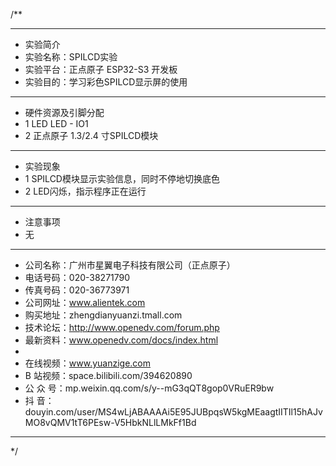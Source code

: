 /**
 ***************************************************************************************************
 * 实验简介
 * 实验名称：SPILCD实验
 * 实验平台：正点原子 ESP32-S3 开发板
 * 实验目的：学习彩色SPILCD显示屏的使用

 ***************************************************************************************************
 * 硬件资源及引脚分配
 * 1 LED
     LED - IO1
 * 2 正点原子 1.3/2.4 寸SPILCD模块

 ***************************************************************************************************
 * 实验现象
 * 1 SPILCD模块显示实验信息，同时不停地切换底色
 * 2 LED闪烁，指示程序正在运行

 ***************************************************************************************************
 * 注意事项
 * 无
 
 ***********************************************************************************************************
 * 公司名称：广州市星翼电子科技有限公司（正点原子）
 * 电话号码：020-38271790
 * 传真号码：020-36773971
 * 公司网址：www.alientek.com
 * 购买地址：zhengdianyuanzi.tmall.com
 * 技术论坛：http://www.openedv.com/forum.php
 * 最新资料：www.openedv.com/docs/index.html
 *
 * 在线视频：www.yuanzige.com
 * B 站视频：space.bilibili.com/394620890
 * 公 众 号：mp.weixin.qq.com/s/y--mG3qQT8gop0VRuER9bw
 * 抖    音：douyin.com/user/MS4wLjABAAAAi5E95JUBpqsW5kgMEaagtIITIl15hAJvMO8vQMV1tT6PEsw-V5HbkNLlLMkFf1Bd
 ***********************************************************************************************************
 */